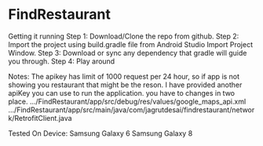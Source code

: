 # FindRestaurant 

Getting it running 
Step 1: Download/Clone the repo from github. 
Step 2: Import the project using build.gradle file from Android Studio Import Project Window. 
Step 3: Download or sync any dependency that gradle will guide you through. 
Step 4: Play around

Notes: 
The apikey has limit of 1000 request per 24 hour, so if app is not showing you restaurant that might be the reson. 
I have provided another apiKey you can use to run the application. 
you have to changes in two place. 
  .../FindRestaurant/app/src/debug/res/values/google_maps_api.xml
  .../FindRestaurant/app/src/main/java/com/jagrutdesai/findrestaurant/network/RetrofitClient.java
  

Tested On Device: 
Samsung Galaxy 6 
Samsung Galaxy 8
